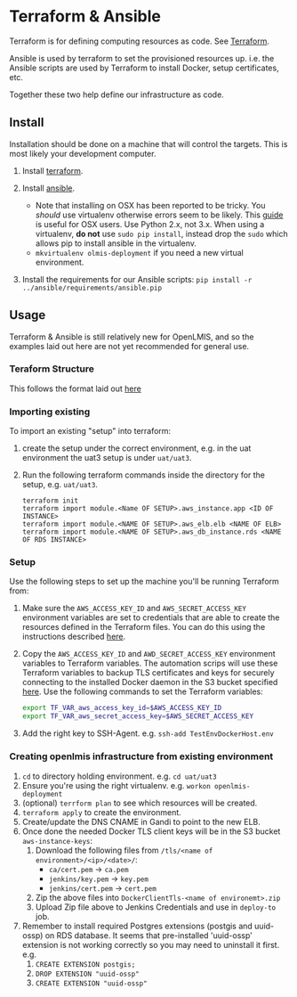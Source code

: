 # Terraform & Ansible

Terraform is for defining computing resources as code.  See 
[Terraform](https://www.terraform.io/).

Ansible is used by terraform to set the provisioned resources up.  i.e. the 
Ansible scripts are used by Terraform to install Docker, setup certificates, 
etc.

Together these two help define our infrastructure as code.

## Install

Installation should be done on a machine that will control the targets.  This is 
most likely your development computer.

1. Install [terraform](https://www.terraform.io/).
1. Install [ansible](https://www.ansible.com/).
  
    * Note that installing on OSX has been reported to be tricky.  You _should_ 
      use virtualenv otherwise errors seem to be likely.  This 
      [guide](https://medium.com/@briantorresgil/definitive-guide-to-python-on-mac-osx-65acd8d969d0) 
      is useful for OSX users. Use Python 2.x, not 3.x.  When using a virtualenv, 
      **do not** use `sudo pip install`, instead drop the `sudo` which allows pip
      to install ansible in the virtualenv.
    * `mkvirtualenv olmis-deployment` if you need a new virtual environment.

1. Install the requirements for our Ansible scripts:
  `pip install -r ../ansible/requirements/ansible.pip`


## Usage

Terraform & Ansible is still relatively new for OpenLMIS, and so the examples 
laid out here are not yet recommended for general use.

### Teraform Structure

This follows the format laid out [here](https://blog.ona.io/technology/2018/06/05/automate-your-infrastructure-by-reusing-terraform-definitions.html)

### Importing existing

To import an existing "setup" into terraform:

1. create the setup under the correct environment, e.g. in the uat environment 
  the uat3 setup is under `uat/uat3`.
1. Run the following terraform commands inside the directory for the setup, 
  e.g. `uat/uat3`.

    ```
    terraform init
    terraform import module.<Name OF SETUP>.aws_instance.app <ID OF INSTANCE>
    terraform import module.<NAME OF SETUP>.aws_elb.elb <NAME OF ELB>
    terraform import module.<NAME OF SETUP>.aws_db_instance.rds <NAME OF RDS INSTANCE>
    ```

### Setup

Use the following steps to set up the machine you'll be running Terraform from:

1. Make sure the `AWS_ACCESS_KEY_ID` and `AWS_SECRET_ACCESS_KEY` environment 
  variables are set to credentials that are able to create the resources defined 
  in the Terraform files. You can do this using the instructions described 
  [here](https://docs.aws.amazon.com/cli/latest/userguide/cli-environment.html).
1. Copy the `AWS_ACCESS_KEY_ID` and `AWD_SECRET_ACCESS_KEY` environment 
  variables to Terraform variables. The automation scrips will use these 
  Terraform variables to backup TLS certificates and keys for securely 
  connecting to the installed Docker daemon in the S3 bucket specified 
  [here](../ansible/inventory/group_vars/docker-hosts/vars.yml). Use the 
  following commands to set the Terraform variables:

    ```sh
    export TF_VAR_aws_access_key_id=$AWS_ACCESS_KEY_ID
    export TF_VAR_aws_secret_access_key=$AWS_SECRET_ACCESS_KEY
    ```

1. Add the right key to SSH-Agent.  e.g. `ssh-add TestEnvDockerHost.env`

### Creating openlmis infrastructure from existing environment

1. `cd` to directory holding environment.  e.g. `cd uat/uat3`
1. Ensure you're using the right virtualenv. e.g. `workon openlmis-deployment`
1. (optional) `terrform plan` to see which resources will be created.
1. `terraform apply` to create the environment.
1. Create/update the DNS CNAME in Gandi to point to the new ELB.
1. Once done the needed Docker TLS client keys will be in the S3 bucket 
`aws-instance-keys`:
    1. Download the following files from `/tls/<name of environment>/<ip>/<date>/`:
        - `ca/cert.pem` -> `ca.pem`
        - `jenkins/key.pem` -> `key.pem`
       - `jenkins/cert.pem` -> `cert.pem`
    1. Zip the above files into `DockerClientTls-<name of environemt>.zip`
    1. Upload Zip file above to Jenkins Credentials and use in `deploy-to` job.
1. Remember to install required Postgres extensions (postgis and uuid-ossp) on RDS database.
  It seems that pre-installed 'uuid-ossp' extension is not working correctly 
  so you may need to uninstall it first. e.g.
    1. `CREATE EXTENSION postgis;`
    1. `DROP EXTENSION "uuid-ossp"`
    1. `CREATE EXTENSION "uuid-ossp"`